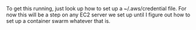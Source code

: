 To get this running, just look up how to set up a ~/.aws/credential file. For now this will be a step on any EC2 server we set up until I figure out how to set up a container swarm whatever that is.